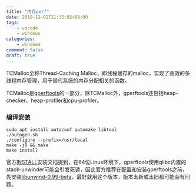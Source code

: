 ```yaml
---
title: "内存perf"
date: 2019-12-02T21:35:02+08:00
tags:
    - vscode
    - windows
categories:
    - windows
comment: false
draft: true
---
```




TCMalloc全称Thread-Caching Malloc，即线程缓存的malloc，实现了高效的多线程内存管理，用于替代系统的内存分配相关的函数。



TCMalloc是[gperftools](https://github.com/gperftools/gperftools)的一部分，除TCMalloc外，gperftools还包括heap-checker、heap-profiler和cpu-profiler。



### 编译安装 ###

```shell
sudo apt install autoconf automake libtool
./autogen.sh
./configure --prefix=/usr/local
make -j8 && make
make install
```

官方[INSTALL](https://github.com/gperftools/gperftools/blob/master/INSTALL)安装文档提到，在64位Linux环境下，gperftools使用glibc内置的stack-unwinder可能会引发死锁，因此官方推荐在配置和安装gperftools之前，先安装[libunwind-0.99-beta](https://link.zhihu.com/?target=http%3A//download.savannah.gnu.org/releases/libunwind/libunwind-0.99-beta.tar.gz)，最好就用这个版本，版本太新或太旧都可能会有问题。





